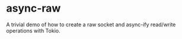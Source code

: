 # async-raw

A trivial demo of how to create a raw socket and async-ify read/write operations with Tokio.
